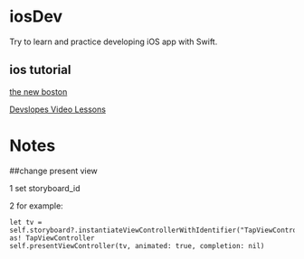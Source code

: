 iosDev
===
Try to learn and practice developing iOS app with Swift.

ios tutorial
-------

[the new boston](https://www.youtube.com/playlist?list=PL6gx4Cwl9DGDgp7nGSUnnXihbTLFZJ79B)

[Devslopes Video Lessons](https://www.udemy.com/ios9-swift/learn/#/)

Notes
===

##change present view

1 set storyboard_id

2 for example:
  ```
  let tv = self.storyboard?.instantiateViewControllerWithIdentifier("TapViewController") as! TapViewController
  self.presentViewController(tv, animated: true, completion: nil)
  ```
